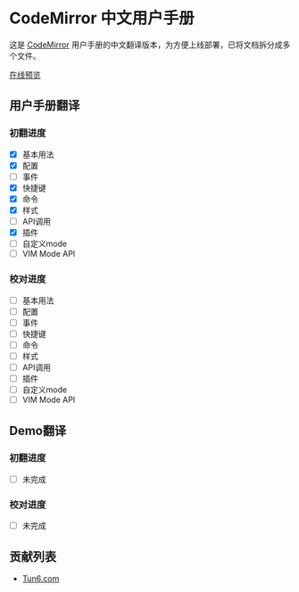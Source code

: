 # CodeMirror 中文用户手册

这是 [CodeMirror](https://github.com/codemirror/CodeMirror/blob/master/doc/manual.html) 用户手册的中文翻译版本，为方便上线部署，已将文档拆分成多个文件。

[在线预览](https://www.tun6.com/manual/codemirror/)

## 用户手册翻译

### 初翻进度

* [x] 基本用法
* [x] 配置
* [ ] 事件
* [x] 快捷键
* [x] 命令
* [x] 样式
* [ ] API调用
* [x] 插件
* [ ] 自定义mode
* [ ] VIM Mode API

### 校对进度

* [ ] 基本用法
* [ ] 配置
* [ ] 事件
* [ ] 快捷键
* [ ] 命令
* [ ] 样式
* [ ] API调用
* [ ] 插件
* [ ] 自定义mode
* [ ] VIM Mode API

## Demo翻译

### 初翻进度

* [ ] 未完成

### 校对进度

* [ ] 未完成

## 贡献列表

* [Tun6.com](https://github.com/tun6-com)
